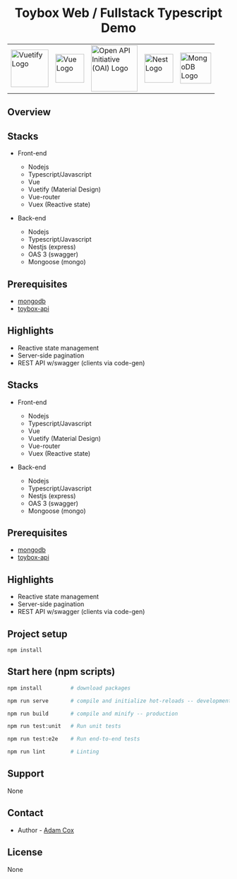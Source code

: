 
<h1 align="center">Toybox Web / Fullstack Typescript Demo</h1>

<table style="margin-left:auto;margin-right:auto">
    <tr>
        <td vlign="center"><a href="http://vuetifyjs.com/" target="blank"><img src="https://cdn.vuetifyjs.com/docs/images/logos/vuetify-logo-light-atom.svg" width="85" alt="Vuetify Logo" /></a></td>
        <td vlign="center"><a href="http://vuejs.org/" target="blank"><img src="https://upload.wikimedia.org/wikipedia/commons/9/95/Vue.js_Logo_2.svg" width="65" alt="Vue Logo" /></a></td>
        <td vlign="center"><a href="http://https://www.openapis.org/" target="blank"><img src="https://community.cdn.kony.com/sites/default/files/icon-open-api-swagger.png" width="105" alt="Open API Initiative (OAI) Logo" /></a></td>
        <td vlign="center"><a href="http://nestjs.com/" target="blank"><img src="https://seeklogo.com/images/N/nestjs-logo-09342F76C0-seeklogo.com.png" width="65" alt="Nest Logo" /></a></td>
        <td vlign="center"><a href="http://mongodb.com/" target="blank"><img src="https://github.com/mongodb-js/leaf/blob/master/dist/mongodb-leaf_256x256.png?raw=true" width="70" alt="MongoDB Logo" /></a></td>
    </tr>
</table>

## Overview

## Stacks
- Front-end
    - Nodejs
    - Typescript/Javascript
    - Vue
    - Vuetify (Material Design)
    - Vue-router
    - Vuex (Reactive state)

- Back-end
    - Nodejs
    - Typescript/Javascript
    - Nestjs (express)
    - OAS 3 (swagger)
    - Mongoose (mongo)

## Prerequisites
- [mongodb](https://docs.mongodb.com/guides/server/install/)
- [toybox-api](https://github.com/abcox/toybox-api)

## Highlights
- Reactive state management
- Server-side pagination
- REST API w/swagger (clients via code-gen)

## Stacks
- Front-end
    - Nodejs
    - Typescript/Javascript
    - Vue
    - Vuetify (Material Design)
    - Vue-router
    - Vuex (Reactive state)

- Back-end
    - Nodejs
    - Typescript/Javascript
    - Nestjs (express)
    - OAS 3 (swagger)
    - Mongoose (mongo)

## Prerequisites
- [mongodb](https://docs.mongodb.com/guides/server/install/)
- [toybox-api](https://github.com/abcox/toybox-api)

## Highlights
- Reactive state management
- Server-side pagination
- REST API w/swagger (clients via code-gen)

## Project setup
```
npm install
```

## Start here (npm scripts)

```bash
npm install         # download packages

npm run serve       # compile and initialize hot-reloads -- development

npm run build       # compile and minify -- production

npm run test:unit   # Run unit tests

npm run test:e2e    # Run end-to-end tests

npm run lint        # Linting
```

## Support

None

## Contact

- Author - [Adam Cox](http://linkedin.com/in/adamcox27)

## License

None
